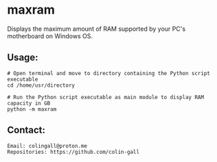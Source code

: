 # maxram
Displays the maximum amount of RAM supported by your PC's motherboard on Windows OS.

## Usage:
```
# Open terminal and move to directory containing the Python script executable
cd /home/usr/directory

# Run the Python script executable as main module to display RAM capacity in GB
python -m maxram
```

## Contact:
```
Email: colingall@proton.me
Repositories: https://github.com/colin-gall
```
